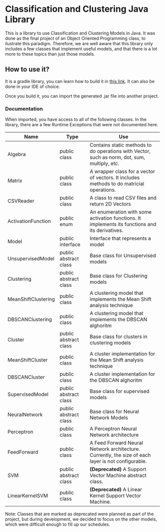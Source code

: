# Classification and Clustering Java Library
This is a library to use Classification and Clustering Models in Java. It was done as the final project of an Object Oriented Programming class, to ilustrate this paradigm.
Therefore, we are well aware that this library only includes a few classes that implement useful models, and that there is a lot more to these topics than just those models.

## How to use it?
It is a gradle library, you can learn how to build it in [this link](https://guides.gradle.org/building-java-libraries/). It can also be done in your IDE of choice.

Once you build it, you can import the generated .jar file into another project.

### Documentation

When imported, you have access to all of the following classes. In the library, there are a few Runtime Exceptions that were not documented here.

Name                   | Type                 | Use
---------------------- | -------------------  | ---------
Algebra                | public class         | Contains static methods to do operations with Vector, such as norm, dot, sum, multiply, etc.
Matrix                 | public class         | A wrapper class for a vector of vectors. It includes methods to do matricial operations.
CSVReader              | public class         | A class to read CSV files and return 2D Vectors
ActivationFunction     | public enum          | An enumeration with some activation functions. It implements its functions and its derivatives.
Model                  | public interface     | Interface that represents a model
UnsupervisedModel      | public abstract class| Base class for Unsupervised models
Clustering             | public abstract class| Base class for Clustering models
MeanShiftClustering    | public class         | A clustering model that implements the Mean Shift analysis technique
DBSCANClustering       | public class         | A clustering model that implements the DBSCAN alghoritm
Cluster                | public abstract class| Base class for clusters in clustering models
MeanShiftCluster       | public class         | A cluster implementation for the Mean Shift analysis technique
DBSCANCluster          | public class         | A cluster implementation for the DBSCAN alghoritm
SupervisedModel        | public abstract class| Base class for supervised models
NeuralNetwork          | public abstract class| Base class for Neural Network Models
Perceptron             | public class         | A Perceptron Neural Network architecture
FeedForward            | public class         | A Feed Forward Neural Network architecture. Currently, the size of each layer is not configurable.
SVM                    | public abstract class| **(Deprecated)** A Support Vector Machine abstract class.
LinearKernelSVM        | public class         | **(Deprecated)** A Linear Kernel Support Vector Machine.


Note:
Classes that are marked as deprecated were planned as part of the project, but during development, we decided to focus on the other models, which were difficult enough to fill up our schedules.
